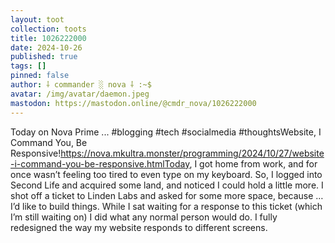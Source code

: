 ```yaml
---
layout: toot
collection: toots
title: 1026222000
date: 2024-10-26
published: true
tags: []
pinned: false
author: ⸸ commander ░ nova ⸸ :~$
avatar: /img/avatar/daemon.jpeg
mastodon: https://mastodon.online/@cmdr_nova/1026222000
---
```


Today on Nova Prime ... #blogging #tech #socialmedia #thoughtsWebsite, I Command You, Be Responsive!https://nova.mkultra.monster/programming/2024/10/27/website-i-command-you-be-responsive.htmlToday, I got home from work, and for once wasn’t feeling too tired to even type on my keyboard. So, I logged into Second Life and acquired some land, and noticed I could hold a little more. I shot off a ticket to Linden Labs and asked for some more space, because … I’d like to build things. While I sat waiting for a response to this ticket (which I’m still waiting on) I did what any normal person would do. I fully redesigned the way my website responds to different screens.
